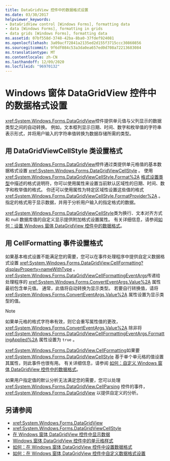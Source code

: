 ```yaml
---
title: DataGridView 控件中的数据格式设置
ms.date: 03/30/2017
helpviewer_keywords:
- DataGridView control [Windows Forms], formatting data
- data [Windows Forms], formatting in grids
- data grids [Windows Forms], formatting data
ms.assetid: 07bf558d-3748-42ba-8ba0-37fdef924081
ms.openlocfilehash: 3a09acf72841a2135ed2d155f3715ccc30860856
ms.sourcegitcommit: 9f6df084c53a3da0ea657ed0d708a72213683084
ms.translationtype: MT
ms.contentlocale: zh-CN
ms.lasthandoff: 12/09/2020
ms.locfileid: "96970132"
---
```

# <a name="data-formatting-in-the-windows-forms-datagridview-control"></a>Windows 窗体 DataGridView 控件中的数据格式设置

<xref:System.Windows.Forms.DataGridView>控件提供单元值与父列显示的数据类型之间的自动转换。 例如，文本框列显示日期、时间、数字和枚举值的字符串表示形式，并将用户输入的字符串值转换为数据存储所需的类型。  
  
## <a name="formatting-with-the-datagridviewcellstyle-class"></a>用 DataGridViewCellStyle 类设置格式  

 <xref:System.Windows.Forms.DataGridView>控件通过类提供单元格值的基本数据格式设置 <xref:System.Windows.Forms.DataGridViewCellStyle> 。 使用 <xref:System.Windows.Forms.DataGridViewCellStyle.Format%2A> [格式设置类型](/dotnet/standard/base-types/formatting-types)中描述的格式说明符，你可以使用属性来设置当前默认区域性的日期、时间、数字和枚举值的格式。 你还可以使用属性为特定区域性设置这些值的格式 <xref:System.Windows.Forms.DataGridViewCellStyle.FormatProvider%2A> 。 指定的格式用于显示数据，并用于分析用户输入的指定格式的数据。  
  
 <xref:System.Windows.Forms.DataGridViewCellStyle>类为换行、文本对齐方式和 null 数据库值的自定义显示提供附加格式设置属性。 有关详细信息，请参阅[如何：设置 Windows 窗体 DataGridView 控件中的数据格式](how-to-format-data-in-the-windows-forms-datagridview-control.md)。  
  
## <a name="formatting-with-the-cellformatting-event"></a>用 CellFormatting 事件设置格式  

 如果基本格式设置不能满足您的需要，您可以在事件处理程序中提供自定义数据格式设置 <xref:System.Windows.Forms.DataGridView.CellFormatting?displayProperty=nameWithType> 。 <xref:System.Windows.Forms.DataGridViewCellFormattingEventArgs>传递给处理程序的 <xref:System.Windows.Forms.ConvertEventArgs.Value%2A> 属性最初包含单元值。 通常，此值将自动转换为显示类型。 若要自行转换值，请将 <xref:System.Windows.Forms.ConvertEventArgs.Value%2A> 属性设置为显示类型的值。  
  
> [!NOTE]
> 如果单元格的格式字符串有效，则它会重写属性值的更改， <xref:System.Windows.Forms.ConvertEventArgs.Value%2A> 除非将 <xref:System.Windows.Forms.DataGridViewCellFormattingEventArgs.FormattingApplied%2A> 属性设置为 `true` 。  
  
 <xref:System.Windows.Forms.DataGridView.CellFormatting>如果要 <xref:System.Windows.Forms.DataGridViewCellStyle> 基于单个单元格的值设置其属性，则此事件也很有用。 有关详细信息，请参阅 [如何：自定义 Windows 窗体 DataGridView 控件中的数据格式](how-to-customize-data-formatting-in-the-windows-forms-datagridview-control.md)。  
  
 如果用户指定值的默认分析无法满足您的需要，您可以处理 <xref:System.Windows.Forms.DataGridView.CellParsing> 控件的事件， <xref:System.Windows.Forms.DataGridView> 以提供自定义的分析。  
  
## <a name="see-also"></a>另请参阅

- <xref:System.Windows.Forms.DataGridView>
- <xref:System.Windows.Forms.DataGridViewCellStyle>
- [在 Windows 窗体 DataGridView 控件中显示数据](displaying-data-in-the-windows-forms-datagridview-control.md)
- [Windows 窗体 DataGridView 控件中的单元格样式](cell-styles-in-the-windows-forms-datagridview-control.md)
- [如何：在 Windows 窗体 DataGridView 控件中设置数据格式](how-to-format-data-in-the-windows-forms-datagridview-control.md)
- [如何：在 Windows 窗体 DataGridView 控件中自定义数据格式设置](how-to-customize-data-formatting-in-the-windows-forms-datagridview-control.md)
